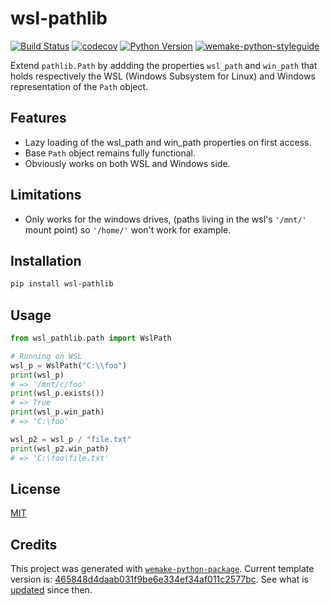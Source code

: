 # wsl-pathlib

[![Build Status](https://github.com/codekoriko/wsl-pathlib/workflows/test/badge.svg?branch=master&event=push)](https://github.com/codekoriko/wsl-pathlib/actions?query=workflow%3Atest)
[![codecov](https://codecov.io/gh/codekoriko/wsl-pathlib/branch/master/graph/badge.svg)](https://codecov.io/gh/codekoriko/wsl-pathlib)
[![Python Version](https://img.shields.io/pypi/pyversions/wsl-pathlib.svg)](https://pypi.org/project/wsl-pathlib/)
[![wemake-python-styleguide](https://img.shields.io/badge/style-wemake-000000.svg)](https://github.com/wemake-services/wemake-python-styleguide)

Extend `pathlib.Path` by addding the properties `wsl_path` and `win_path` that holds respectively the  WSL (Windows Subsystem for Linux) and Windows representation of the `Path` object.

## Features

- Lazy loading of the wsl_path and win_path properties on first access.
- Base `Path` object remains fully functional.
- Obviously works on both WSL and Windows side.

## Limitations

- Only works for the windows drives, (paths living in the wsl's `'/mnt/'` mount point) so `'/home/'` won't work for example.

## Installation

```bash
pip install wsl-pathlib
```

## Usage

```python
from wsl_pathlib.path import WslPath

# Running on WSL
wsl_p = WslPath("C:\\foo")
print(wsl_p)
# => '/mnt/c/foo'
print(wsl_p.exists())
# => True
print(wsl_p.win_path)
# => 'C:\foo'

wsl_p2 = wsl_p / "file.txt"
print(wsl_p2.win_path)
# => 'C:\foo\file.txt'
```

## License

[MIT](https://github.com/codekoriko/wsl-pathlib/blob/master/LICENSE)

## Credits

This project was generated with [`wemake-python-package`](https://github.com/wemake-services/wemake-python-package). Current template version is: [465848d4daab031f9be6e334ef34af011c2577bc](https://github.com/wemake-services/wemake-python-package/tree/465848d4daab031f9be6e334ef34af011c2577bc). See what is [updated](https://github.com/wemake-services/wemake-python-package/compare/465848d4daab031f9be6e334ef34af011c2577bc...master) since then.
